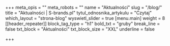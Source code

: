 +++
meta_opis = ""
meta_robots = ""
name = "Aktualności"
slug = "/blog/"
title = "Aktualności | S-brands.pl"
tytul_odnosnika_artykulu = "Czytaj"
which_layout = "strona-blog"
wyswietl_slider = true
[menu.main]
weight = 8
[[header_repeater]]
block_tag_type = "h1"
bold_txt = "gruby"
break_line = false
txt_block = "Aktualności"
txt_block_size = "XXL"
underline = false

+++
